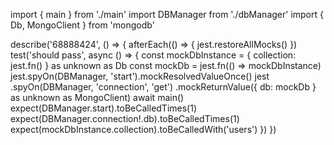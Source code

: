 import { main } from './main'
import DBManager from './dbManager'
import { Db, MongoClient } from 'mongodb'

describe('68888424', () => {
  afterEach(() => {
    jest.restoreAllMocks()
  })
  test('should pass', async () => {
    const mockDbInstance = {
      collection: jest.fn()
    } as unknown as Db
    const mockDb = jest.fn(() => mockDbInstance)
    jest.spyOn(DBManager, 'start').mockResolvedValueOnce()
    jest
      .spyOn(DBManager, 'connection', 'get')
      .mockReturnValue({ db: mockDb } as unknown as MongoClient)
    await main()
    expect(DBManager.start).toBeCalledTimes(1)
    expect(DBManager.connection!.db).toBeCalledTimes(1)
    expect(mockDbInstance.collection).toBeCalledWith('users')
  })
})
